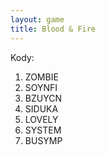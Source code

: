 ```yaml
---
layout: game
title: Blood & Fire
---
```


Kody:

1. ZOMBIE
2. SOYNFI
3. BZUYCN
4. SIDUKA
5. LOVELY
6. SYSTEM
7. BUSYMP

